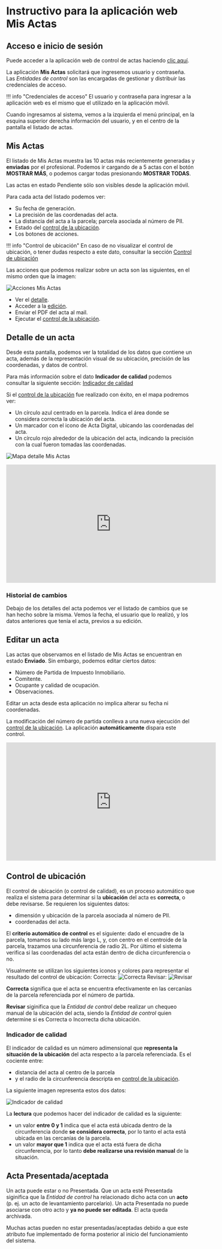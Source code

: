 # Instructivo para la aplicación web Mis Actas

## Acceso e inicio de sesión

Puede acceder a la aplicación web de control de actas haciendo [clic aquí](https://control.actadigital.com.ar/).

La aplicación **Mis Actas** solicitará que ingresemos usuario y contraseña.
Las _Entidades de control_ son las encargadas de gestionar y distribuir las credenciales de acceso.

!!! info "Credenciales de acceso"
	El usuario y contraseña para ingresar a la aplicación web es el mismo que el utilizado en la aplicación móvil.

Cuando ingresamos al sistema, vemos a la izquierda el menú principal, en la esquina superior derecha información del usuario, y en el centro de la pantalla el listado de actas.

## Mis Actas

El listado de Mis Actas muestra las 10 actas más recientemente generadas y **enviadas** por el profesional. Podemos ir cargando de a 5 actas con el botón **MOSTRAR MÁS**, o podemos cargar todas presionando **MOSTRAR TODAS**.

Las actas en estado Pendiente sólo son visibles desde la aplicación móvil.

Para cada acta del listado podemos ver:

- Su fecha de generación.
- La precisión de las coordenadas del acta.
- La distancia del acta a la parcela; parcela asociada al número de PII.
- Estado del [control de la ubicación](#control-de-ubicacion).
- Los botones de acciones.

!!! info "Control de ubicación"
    En caso de no visualizar el control de ubicación, o tener dudas respecto a este dato, consultar la sección [Control de ubicación](#control-de-ubicacion)

Las acciones que podemos realizar sobre un acta son las siguientes, en el mismo orden que la imagen:

![Acciones Mis Actas](/es/latest/img/acciones-mis-actas.png)

- Ver el [detalle](#detalle-de-un-acta).
- Acceder a la [edición](#editar-un-acta).
- Enviar el PDF del acta al mail.
- Ejecutar el [control de la ubicación](#control-de-ubicacion).

## Detalle de un acta

Desde esta pantalla, podemos ver la totalidad de los datos que contiene un acta, además de la representación visual de su ubicación, precisión de las coordenadas, y datos de control.

Para más información sobre el dato **Indicador de calidad** podemos consultar la siguiente sección: [Indicador de calidad](#indicador-de-calidad)

Si el [control de la ubicación](#control-de-ubicacion) fue realizado con éxito, en el mapa podremos ver:

- Un círculo azul centrado en la parcela. Indica el área donde se considera correcta la ubicación del acta.
- Un marcador con el icono de Acta Digital, ubicando las coordenadas del acta.
- Un círculo rojo alrededor de la ubicación del acta, indicando la precisión con la cual fueron tomadas las coordenadas.

![Mapa detalle Mis Actas](/es/latest/img/mis-actas-mapa.png)

<iframe width="560" height="315" src="https://www.youtube.com/embed/vSYZ3ppDPPw" title="YouTube video player" frameborder="0" allow="accelerometer; autoplay; clipboard-write; encrypted-media; gyroscope; picture-in-picture" allowfullscreen></iframe>

### Historial de cambios

Debajo de los detalles del acta podemos ver el listado de cambios que se han hecho sobre la misma. Vemos la fecha, el usuario que lo realizó, y los datos anteriores que tenía el acta, previos a su edición.

## Editar un acta

Las actas que observamos en el listado de Mis Actas se encuentran en estado **Enviado**. Sin embargo, podemos editar ciertos datos:

- Número de Partida de Impuesto Inmobiliario.
- Comitente.
- Ocupante y calidad de ocupación.
- Observaciones.

Editar un acta desde esta aplicación no implica alterar su fecha ni coordenadas.

La modificación del número de partida conlleva a una nueva ejecución del [control de la ubicación](#control-de-ubicacion). La aplicación **automáticamente** dispara este control.

<iframe width="560" height="315" src="https://www.youtube.com/embed/VhqQZKresVg" title="YouTube video player" frameborder="0" allow="accelerometer; autoplay; clipboard-write; encrypted-media; gyroscope; picture-in-picture" allowfullscreen></iframe>

## Control de ubicación

El control de ubicación (o control de calidad), es un proceso automático que realiza el sistema para determinar si la **ubicación** del acta es **correcta**, o debe revisarse. Se requieren los siguientes datos:

- dimensión y ubicación de la parcela asociada al número de PII.
- coordenadas del acta. 

El **criterio automático de control** es el siguiente: dado el encuadre de la parcela, tomamos su lado más largo L, y, con centro en el centroide de la parcela, trazamos una circunferencia de radio 2L. Por último el sistema verifica si las coordenadas del acta están dentro de dicha circunferencia o no.

Visualmente se utilizan los siguientes iconos y colores para representar el resultado del control de ubicación: 
Correcta: ![Correcta](/es/latest/img/icono-correcto.png) Revisar: ![Revisar](/es/latest/img/icono-revisar.png)

**Correcta** significa que el acta se encuentra efectivamente en las cercanías de la parcela referenciada por el número de partida.

**Revisar** siginifica que la _Entidad de control_ debe realizar un chequeo manual de la ubicación del acta, siendo la _Entidad de control_ quien determine si es Correcta o Incorrecta dicha ubicación.

### Indicador de calidad

El indicador de calidad es un número adimensional que **representa la situación de la ubicación** del acta respecto a la parcela referenciada. Es el cociente entre:

- distancia del acta al centro de la parcela
- y el radio de la circunferencia descripta en [control de la ubicación](#control-de-ubicacion).

La siguiente imagen representa estos dos datos:

![Indicador de calidad](/es/latest/img/acta_indicador_calidad.png)

La **lectura** que podemos hacer del indicador de calidad es la siguiente: 

- un valor **entre 0 y 1** indica que el acta está ubicada dentro de la circunferencia donde **se considera correcta**, por lo tanto el acta está ubicada en las cercanías de la parcela.
- un valor **mayor que 1** indica que el acta está fuera de dicha circunferencia, por lo tanto **debe realizarse una revisión manual** de la situación.

## Acta Presentada/aceptada

Un acta puede estar o no Presentada. Que un acta esté Presentada siginifica que la _Entidad de control_ ha relacionado dicho acta con un **acto** (p. ej. un acto de levantamiento parcelario). Un acta Presentada no puede asociarse con otro acto y **ya no puede ser editada**. El acta queda archivada.

Muchas actas pueden no estar presentadas/aceptadas debido a que este atributo fue implementado de forma posterior al inicio del funcionamiento del sistema.